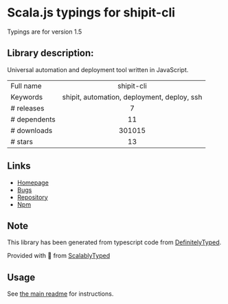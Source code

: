 
# Scala.js typings for shipit-cli

Typings are for version 1.5

## Library description:
Universal automation and deployment tool written in JavaScript.

|                    |                 |
| ------------------ | :-------------: |
| Full name          | shipit-cli |
| Keywords           | shipit, automation, deployment, deploy, ssh |
| # releases         | 7 |
| # dependents       | 11 |
| # downloads        | 301015 |
| # stars            | 13 |

## Links
- [Homepage](https://github.com/shipitjs/shipit#readme)
- [Bugs](https://github.com/shipitjs/shipit/issues)
- [Repository](https://github.com/shipitjs/shipit)
- [Npm](https://www.npmjs.com/package/shipit-cli)
    


## Note
This library has been generated from typescript code from [DefinitelyTyped](https://definitelytyped.org).

Provided with :purple_heart: from [ScalablyTyped](https://github.com/oyvindberg/ScalablyTyped)

## Usage
See [the main readme](../../readme.md) for instructions.


